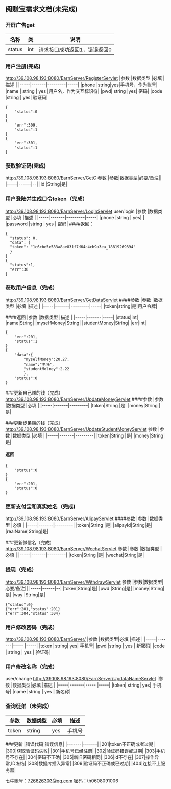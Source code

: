## 阅赚宝需求文档(未完成)

### 开屏广告get
| 名称           | 类            |说明                      |
|-------------|-------------|----------------|
|status         |int            |请求接口成功返回1，错误返回0|



### 用户注册(完成)
http://39.108.98.193:8080/EarnServer/RegisterServlet
|参数 |数据类型 |必填 |描述 |
|-----|-------|---------|-----|
|phone |string|yes|手机号，作为账号|
|name |  string    | yes  |用户名，作为交互标识符|
|pwd| string  |yes|   密码|
|code    |string |   yes|  验证码|
```
{
	"status":0
}
{	
	"err":309,
	"status":1
}
{	
	"err":301,
	"status":1
}
```



### 获取验证码(完成)
http://39.108.98.193:8080/EarnServer/GetC
参数
|参数|数据类型|必要/备注||
|-----|------|--|
|id   |String|是|






### 用户登陆并生成口令token（完成）
http://39.108.98.193:8080/EarnServer/LoginServlet
user/login
|参数 |数据类型 |必填 |描述 |
|-----|-------|---------|-----|
|phone |string |   yes|      |
|password |string | yes |  密码|
####返回：
```
{
  "status": 0,  
  "data": {
  "token": "1c6cbe5e583a8ae831f7d64c4cb9a3ea_18819269394"
  }
}
{
  "status":1,
  "err":30
}
```

### 获取用户信息（完成）
http://39.108.98.193:8080/EarnServer/GetDataServlet
####参数
|参数 |数据类型 |必填 |描述 |
|-----|-------|---------|-----|
|token|string|是|用户令牌|

####返回
|参数 |数据类型 |描述 |
|-----|-------|-----|
|status|int|
|name|String|
|myselfMoney|String|
|studentMoney|String|
|err|int|

```
{
	"err":201,
	"status":1
}
{
	"data":{
		"myselfMoney":20.27,
		"name":"老冯",
		"studentMolney":2.22
		},
	"status":0
}
```

###更新自己赚的钱（完成）
http://39.108.98.193:8080/EarnServer/UpdateMoneyServlet
####参数
|参数 |数据类型 |必填 |
|-----|-------|---------|
|token|String |是|
|money|String |是|
 
###更新徒弟赚的钱（完成）
http://39.108.98.193:8080/EarnServer/UpdateStudentMoneyServlet
参数
|参数 |数据类型 |必填 |
|-----|-------|---------|
|token|String |是|
|money|String|是|

#### 返回
```
{
	"status":0
}
{
	"err":201,
	"status":0
}

```

### 更新支付宝和真实姓名（完成)
http://39.108.98.193:8080/EarnServer/AlipayServlet
####参数
|参数 |数据类型 |必填 |
|-----|-------|---------|
|token|String |是|
|alipayId|String|是|
|realName|String|是|

 
###更新微信名（完成）
http://39.108.98.193:8080/EarnServer/WechatServlet
参数
|参数 |数据类型 |必填 |
|-----|-------|---------|
|token|String |是|
|wechat|String|是|


### 提现（完成）
http://39.108.98.193:8080/EarnServer/WithdrawServlet
参数
|参数|数据类型|必要/备注||
|-----|------|--|
|token|String|是|
|pwd  |String|是|
|money|String|是|
|way  |String|是|

```
{"status":0}
{"err":201,"status":201}
{"err":304,"status":304}
```


### 用户修改密码（完成）
http://39.108.98.193:8080/EarnServer/
|参数 |数据类型|必填   |描述 |
|-----|-------|-----  |-----|
|token| string|    yes|   手机号|
|pwd  |string | yes   |  新密码|
|code   | string |   yes |  验证码|


### 用户修改名称（完成）
user/change
http://39.108.98.193:8080/EarnServer/UpdataNameServlet
|参数 |数据类型|必填   |描述 |
|-----|-------|-----  |-----|
|token| string|    yes|   手机号|
|name  |string | yes   |  新名称|



### 查询徒弟（未完成）
|参数 |数据类型|必填   |描述 |
|-----|-------|-----  |-----|
|token| string|    yes|   手机号|



###更新
|错误代码|错误信息|
|-------|-------|
|201|token不正确或者过期|
|300|获取验证码失败|
|301|手机号已经注册|
|302|验证码错误或过期|
|303|手机号不存在|
|304|密码不正确|
|305|新旧密码相同|
|306|id不存在|
|307|操作异常,ID冻结|
|308|数据库插入异常|
|309|验证码不正确或已过期|
|404|连接不上服务器|

七牛账号：726626303@qq.com
密码：th0608091006